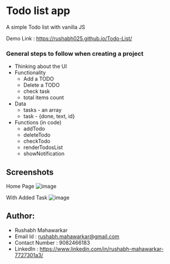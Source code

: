 # Todo list app
A simple Todo list with vanilla JS 

Demo Link : https://rushabh025.github.io/Todo-List/


### General steps to follow when creating a project

- Thinking about the UI
- Functionality
	- Add a TODO
	- Delete a TODO
	- check task
	- total items count
- Data
	- tasks - an array
	- task - {done, text, id}
- Functions (in code)
	- addTodo
	- deleteTodo
	- checkTodo
	- renderTodosList
	- showNotification

 ## Screenshots
 Home Page
 ![image](https://github.com/Rushabh025/Todo-List/assets/58899214/037cb62e-52e1-4dc3-b368-a7518355f69f)

With Added Task
 ![image](https://github.com/Rushabh025/Todo-List/assets/58899214/99ab70db-3b55-418e-a5a1-f51df1689f21)

## Author:
+ Rushabh Mahawarkar
+ Email Id : rushabh.mahawarkar@gmail.com
+ Contact Number : 9082466183
+ LinkedIn : https://www.linkedin.com/in/rushabh-mahawarkar-7727301a3/
 
